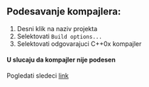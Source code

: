 ## Podesavanje kompajlera:
1. Desni klik na naziv projekta
2. Selektovati `Build options...`
3. Selektovati odgovarajuci C++0x kompajler

#### U slucaju da kompajler nije podesen
Pogledati sledeci [link](http://www.acs.uns.ac.rs/sr/filebrowser/download/4392253)

